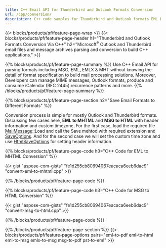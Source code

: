 ```yaml
---
title: C++ Email API for Thunderbird and OutLook Formats Conversion
url: /cpp/conversion/
description: C++ code samples for Thunderbird and OutLook formats EML EMLX MBOX ICS MSG HTML OFT OLM OST PST and VCF conversion via Email library.
---
```


{{< blocks/products/pf/feature-page-wrap >}}
{{< blocks/products/pf/feature-page-header h1="Thunderbird and Outlook Formats Conversion Via C++" h2="Microsoft<sup>&reg;</sup> Outlook and Thunderbird email files and message archives parsing and conversion to build C++ applications." >}}

{{% blocks/products/pf/feature-page-summary %}}
Use C++ Email API for parsing formats including MSG, EML, EMLX & MHT without knowing the detail of format specification to build mail processing solutions. Moreover, Developers can manage MIME messages, Outlook formats, produce and consume iCalendar (RFC 2445) recurrence patterns and more.
{{% /blocks/products/pf/feature-page-summary  %}}

{{% blocks/products/pf/feature-page-section  h2="Save Email Formats to Different Formats" %}}

Conversion process is simple for mostly Outlook and Thunderbird formats. Discussing few cases here, **EML to MHTML** and **MSG to HTML** with header information and custom timezone. For the first case, load the required file [MailMessage](https://apireference.aspose.com/email/cpp/class/aspose.email.mail_message)::Load and call the Save mehtod with required extension and [SaveOptions](https://apireference.aspose.com/email/cpp/class/aspose.email.save_options). And for the second case we will set the custom time zone and use [HtmlSaveOptions](https://apireference.aspose.com/email/cpp/class/aspose.email.html_save_options) for setting header information.


{{% blocks/products/pf/feature-page-code h3="C++ Code for EML to MHTML Conversion" %}}

{{< gist "aspose-com-gists" "fe1d255cb80694067eacaca6eeb6dac9" "convert-eml-to-mhtml.cpp" >}}

{{% /blocks/products/pf/feature-page-code %}}


{{% blocks/products/pf/feature-page-code h3="C++ Code for MSG to HTML Conversion" %}}

{{< gist "aspose-com-gists" "fe1d255cb80694067eacaca6eeb6dac9" "convert-msg-to-html.cpp" >}}

{{% /blocks/products/pf/feature-page-code  %}}


{{% /blocks/products/pf/feature-page-section %}}
{{< blocks/products/pf/feature-page-options pairs="eml-to-pdf eml-to-html eml-to-msg emlx-to-msg msg-to-pdf pst-to-eml" >}}